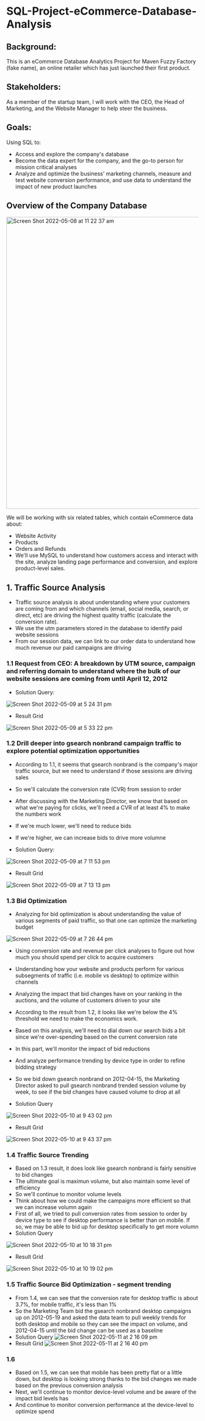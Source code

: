 # SQL-Project-eCommerce-Database-Analysis

## Background:
This is an eCommerce Database Analytics Project for Maven Fuzzy Factory (fake name), an online retailer which has just launched their first product. 

## Stakeholders:
As a member of the startup team, I will work with the CEO, the Head of Marketing, and the Website Manager to help steer the business.

## Goals:
Using SQL to:
* Access and explore the company's database
* Become the data expert for the company, and the go-to person for mission critical analyses
* Analyze and optimize the business' marketing channels, measure and test website conversion performance, and use data to understand the impact of new product launches



## Overview of the Company Database
<img width="765" alt="Screen Shot 2022-05-08 at 11 22 37 am" src="https://user-images.githubusercontent.com/85088636/167277917-fd79782a-d931-49eb-99f2-9497376add30.png">

We will be working with six related tables, which contain eCommerce data about:
* Website Activity
* Products
* Orders and Refunds
* We'll use MySQL to understand how customers access and interact with the site, analyze landing page performance and conversion, and explore product-level sales.


## 1. Traffic Source Analysis
* Traffic source analysis is about understanding where your customers are coming from and which channels (email, social media, search, or direct, etc) are driving the highest quality traffic (calculate the conversion rate).
* We use the utm parameters stored in the database to identify paid website sessions
* From our session data, we can link to our order data to understand how much revenue our paid campaigns are driving

### 1.1 Request from CEO: A breakdown by UTM source, campaign and referring domain to understand where the bulk of our website sessions are coming from until April 12, 2012
* Solution Query:

![Screen Shot 2022-05-09 at 5 24 31 pm](https://user-images.githubusercontent.com/85088636/167360645-e1c81179-f0d9-4a05-8daf-c032737846bd.png)
* Result Grid

![Screen Shot 2022-05-09 at 5 33 22 pm](https://user-images.githubusercontent.com/85088636/167361987-fa840cf3-d96d-4a86-a538-d9d7e23c7e05.png)

### 1.2 Drill deeper into gsearch nonbrand campaign traffic to explore potential optimization opportunities
* According to 1.1, it seems that gsearch nonbrand is the company's major traffic source, but we need to understand if those sessions are driving sales
* So we'll calculate the conversion rate (CVR) from session to order 
* After discussing with the Marketing Director, we know that based on what we're paying for clicks, we'll need a CVR of at least 4% to make the numbers work
* If we're much lower, we'll need to reduce bids
* If we're higher, we can increase bids to drive more volumne

* Solution Query:

![Screen Shot 2022-05-09 at 7 11 53 pm](https://user-images.githubusercontent.com/85088636/167378792-9186c48c-9099-4a58-8a30-dd4022af1179.png)

* Result Grid

![Screen Shot 2022-05-09 at 7 13 13 pm](https://user-images.githubusercontent.com/85088636/167378988-3243fa0e-7409-41ca-ad16-b67fc0379205.png)

### 1.3 Bid Optimization
* Analyzing for bid optimization is about understanding the value of various segments of paid traffic, so that one can optimize the marketing budget

![Screen Shot 2022-05-09 at 7 26 44 pm](https://user-images.githubusercontent.com/85088636/167381499-be2586fe-6c83-4369-8c61-df6583095d8d.png)
  * Using conversion rate and revenue per click analyses to figure out how much you should spend per click to acquire customers
  * Understanding how your website and products perform for various subsegments of traffic (i.e. mobile vs desktop) to optimize within channels
  * Analyzing the impact that bid changes have on your ranking in the auctions, and the volume of customers driven to your site

* According to the result from 1.2, it looks like we're below the 4% threshold we need to make the economics work.
* Based on this analysis, we'll need to dial down our search bids a bit since we're over-spending based on the current conversion rate
* In this part, we'll monitor the impact of bid reductions
* And analyze performance trending by device type in order to refine bidding strategy


* So we bid down gsearch nonbrand on 2012-04-15, the Marketing Director asked to pull gsearch nonbrand trended session volume by week, to see if the bid changes have caused volume to drop at all
* Solution Query

![Screen Shot 2022-05-10 at 9 43 02 pm](https://user-images.githubusercontent.com/85088636/167620690-9ccf98e9-9122-49e2-ac86-d103ba6b26d4.png)

* Result Grid

![Screen Shot 2022-05-10 at 9 43 37 pm](https://user-images.githubusercontent.com/85088636/167620766-faab7f15-ece0-4a80-b8fb-e90076df145f.png)

### 1.4 Traffic Source Trending
* Based on 1.3 result, it does look like gsearch nonbrand is fairly sensitive to bid changes
* The ultimate goal is maximun volume, but also maintain some level of efficiency
* So we'll continue to monitor volume levels
* Think about how we could make the campaigns more efficient so that we can increase volumn again
* First of all, we tried to pull conversion rates from session to order by device type to see if desktop performance is better than on mobile. If so, we may be able to bid up for desktop specifically to get more volumn
* Solution Query

![Screen Shot 2022-05-10 at 10 18 31 pm](https://user-images.githubusercontent.com/85088636/167626493-603057a9-79f6-4b15-9712-86803c876799.png)

* Result Grid

![Screen Shot 2022-05-10 at 10 19 02 pm](https://user-images.githubusercontent.com/85088636/167626584-531f39dc-dca6-4833-aafc-0bbb5319fb00.png)

### 1.5 Traffic Source Bid Optimization - segment trending
* From 1.4, we can see that the conversion rate for desktop traffic is about 3.7%, for mobile traffic, it's less than 1% 
* So the Marketing Team bid the gsearch nonbrand desktop campaigns up on 2012-05-19 and asked the data team to pull weekly trends for both desktop and mobile so they can see the impact on volume, and 2012-04-15 until the bid change can be used as a baseline
* Solution Query
![Screen Shot 2022-05-11 at 2 16 09 pm](https://user-images.githubusercontent.com/85088636/167768035-4ccfbb5b-a402-4265-bab0-8f61bdf677e5.png)
* Result Grid
![Screen Shot 2022-05-11 at 2 16 40 pm](https://user-images.githubusercontent.com/85088636/167768072-4eaec1c3-ccaf-4eef-b6e5-5855272d39e0.png)

### 1.6
* Based on 1.5, we can see that mobile has been pretty flat or a little down, but desktop is looking strong thanks to the bid changes we made based on the previous conversion analysis
* Next, we'll continue to monitor device-level volume and be aware of the impact bid levels has
* And continue to monitor conversion performance at the device-level to optimize spend


